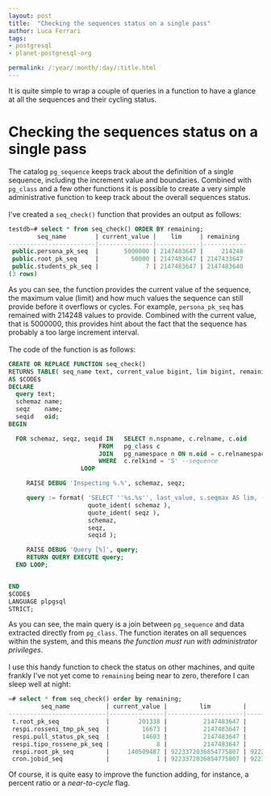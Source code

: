 ```yaml
---
layout: post
title:  "Checking the sequences status on a single pass"
author: Luca Ferrari
tags:
- postgresql
- planet-postgresql-org

permalink: /:year/:month/:day/:title.html
---
```

It is quite simple to wrap a couple of queries in a function to have a glance at all the sequences and their cycling status.

# Checking the sequences status on a single pass
The catalog `pg_sequence` keeps track about the definition of a single sequence, including the increment value and boundaries. Combined with `pg_class` and a few other functions it is possible to create a very simple administrative function to keep track about the overall sequences status.
<br/>
<br/>
I've created a `seq_check()` function that provides an output as follows:
```sql
testdb=# select * from seq_check() ORDER BY remaining;     
        seq_name        | current_value |    lim     | remaining  
------------------------|---------------|------------|------------
 public.persona_pk_seq  |       5000000 | 2147483647 |     214248
 public.root_pk_seq     |         50000 | 2147483647 | 2147433647
 public.students_pk_seq |             7 | 2147483647 | 2147483640
(3 rows)
```

As you can see, the function provides the current value of the sequence, the maximum value (limit) and how much values the sequence can still provide before it overflows or cycles. For example, `persona_pk_seq` has remained with 214248 values to provide. Combined with the current value, that is 5000000, this provides hint about the fact that the sequence has probably a too large increment interval.
<br/>
<br/>
The code of the function is as follows:

```sql
CREATE OR REPLACE FUNCTION seq_check()
RETURNS TABLE( seq_name text, current_value bigint, lim bigint, remaining bigint )
AS $CODE$
DECLARE
  query text;
  schemaz name;
  seqz    name;
  seqid   oid;
BEGIN

  FOR schemaz, seqz, seqid IN   SELECT n.nspname, c.relname, c.oid
                         FROM   pg_class c
                         JOIN   pg_namespace n ON n.oid = c.relnamespace
                         WHERE  c.relkind = 'S' --sequence
                    LOOP

     RAISE DEBUG 'Inspecting %.%', schemaz, seqz;

     query := format( 'SELECT ''%s.%s'', last_value, s.seqmax AS lim, (s.seqmax - last_value) / s.seqincrement AS remaining  FROM %I.%I, pg_sequence s WHERE s.seqrelid = %s',
                      quote_ident( schemaz ),
                      quote_ident( seqz ),
                      schemaz,
                      seqz,
                      seqid );

     RAISE DEBUG 'Query [%]', query;
     RETURN QUERY EXECUTE query;
  END LOOP;


END
$CODE$
LANGUAGE plpgsql
STRICT;
```

As you can see, the main query is a join between `pg_sequence` and data extracted directly from `pg_class`. The function iterates on all sequences within the system, and this means *the function must run with administrator privileges*.
<br/>
<br/>
I use this handy function to check the status on other machines, and quite frankly I've not yet come to `remaining` being near to zero, therefore I can sleep well at night:

```sql
=# select * from seq_check() order by remaining;
         seq_name          | current_value |         lim         |      remaining      
---------------------------|---------------|---------------------|---------------------
 t.root_pk_seq             |        201338 |          2147483647 |          2147282309
 respi.rosseni_tmp_pk_seq  |         16673 |          2147483647 |          2147466974
 respi.pull_status_pk_seq  |         14603 |          2147483647 |          2147469044
 respi.tipo_rossene_pk_seq |             8 |          2147483647 |          2147483639
 respi.root_pk_seq         |     140509487 | 9223372036854775807 | 9223372036714266320
 cron.jobid_seq            |             1 | 9223372036854775807 | 9223372036854775806
```

Of course, it is quite easy to improve the function adding, for instance, a percent ratio or a *near-to-cycle* flag.
